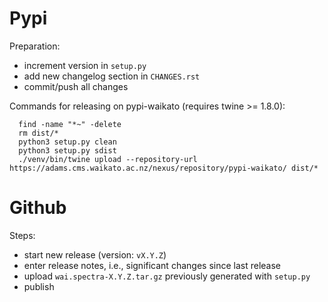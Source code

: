 Pypi
====

Preparation:
* increment version in `setup.py`
* add new changelog section in `CHANGES.rst`
* commit/push all changes

Commands for releasing on pypi-waikato (requires twine >= 1.8.0):

```
  find -name "*~" -delete
  rm dist/*
  python3 setup.py clean
  python3 setup.py sdist
  ./venv/bin/twine upload --repository-url https://adams.cms.waikato.ac.nz/nexus/repository/pypi-waikato/ dist/*
```


Github
======

Steps:
* start new release (version: `vX.Y.Z`)
* enter release notes, i.e., significant changes since last release
* upload `wai.spectra-X.Y.Z.tar.gz` previously generated with `setup.py`
* publish

